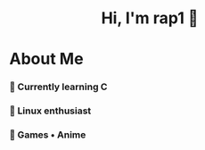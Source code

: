 <h1 align="center"> Hi, I'm rap1 👋 </h1>

<h2 align="center"<img src="https://media.tenor.com/8s0fZPABEEUAAAAC/march-7th.gif" width="500"></h2>

<h1 align="left">About Me </h2>

<h3 align="left">📘 Currently learning C </h3>
<h3 align="left">🐧 Linux enthusiast </h3>
<h3 align="left">🎈 Games • Anime </h3>
